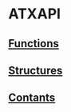 # ATXAPI

## [Functions](./functions.md)
## [Structures](./functions.md)
## [Contants](./contants.md)

